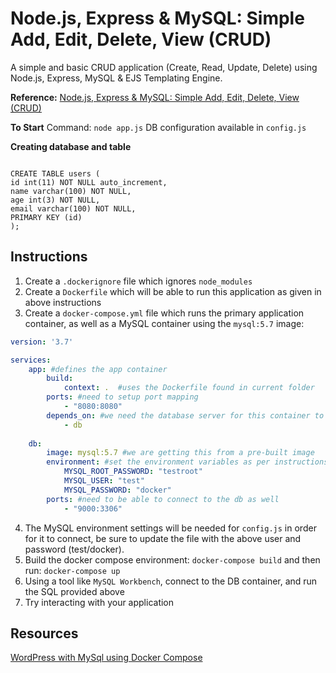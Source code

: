 Node.js, Express & MySQL: Simple Add, Edit, Delete, View (CRUD)
========

A simple and basic CRUD application (Create, Read, Update, Delete) using Node.js, Express, MySQL & EJS Templating Engine.

**Reference:** [Node.js, Express & MySQL: Simple Add, Edit, Delete, View (CRUD)](http://blog.chapagain.com.np/node-js-express-mysql-simple-add-edit-delete-view-crud/)

**To Start**
Command: `node app.js`
DB configuration available in `config.js`

**Creating database and table**

```

CREATE TABLE users (
id int(11) NOT NULL auto_increment,
name varchar(100) NOT NULL,
age int(3) NOT NULL,
email varchar(100) NOT NULL,
PRIMARY KEY (id)
);
```
## Instructions
1. Create a `.dockerignore` file which ignores `node_modules`
2. Create a `Dockerfile` which will be able to run this application as given in above instructions
3. Create a `docker-compose.yml` file which runs the primary application container, as well as a MySQL container using the `mysql:5.7` image:

```yaml
version: '3.7'

services:
    app: #defines the app container
        build:
            context: .  #uses the Dockerfile found in current folder
        ports: #need to setup port mapping
            - "8080:8080"
        depends_on: #we need the database server for this container to be functional
            - db
    
    db:
        image: mysql:5.7 #we are getting this from a pre-built image
        environment: #set the environment variables as per instructions on docker hub
            MYSQL_ROOT_PASSWORD: "testroot"
            MYSQL_USER: "test"
            MYSQL_PASSWORD: "docker"
        ports: #need to be able to connect to the db as well
            - "9000:3306"
```

4. The MySQL environment settings will be needed for `config.js` in order for it to connect, be sure to update the file with the above user and password (test/docker).
4. Build the docker compose environment: `docker-compose build` and then run: `docker-compose up`
4. Using a tool like `MySQL Workbench`, connect to the DB container, and run the SQL provided above
5. Try interacting with your application

## Resources
[WordPress with MySql using Docker Compose](https://docs.docker.com/compose/wordpress/)
